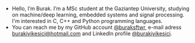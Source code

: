 - Hello, I’m Burak.
I’m a MSc student at the Gaziantep University, studying on machine/deep learning, embedded systems and signal processing.
I'm interested in C, C++ and Python programming languages.
- You can reach me by my GitHub account [@buraksftwr](https://github.com/buraksftwr), e-mail adress [burakiyikesici@hotmail.com](burakiyikesici@hotmail.com) and LinkedIn profile [@burakiyikesici](https://www.linkedin.com/in/burakiyikesici/).
